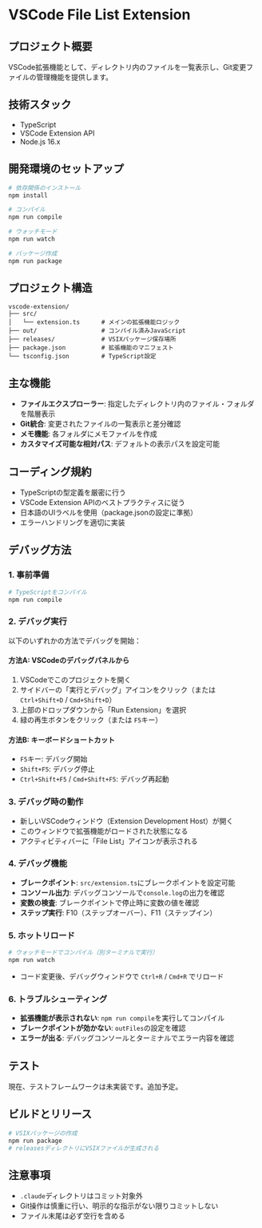 # VSCode File List Extension

## プロジェクト概要
VSCode拡張機能として、ディレクトリ内のファイルを一覧表示し、Git変更ファイルの管理機能を提供します。

## 技術スタック
- TypeScript
- VSCode Extension API
- Node.js 16.x

## 開発環境のセットアップ
```bash
# 依存関係のインストール
npm install

# コンパイル
npm run compile

# ウォッチモード
npm run watch

# パッケージ作成
npm run package
```

## プロジェクト構造
```
vscode-extension/
├── src/
│   └── extension.ts      # メインの拡張機能ロジック
├── out/                  # コンパイル済みJavaScript
├── releases/             # VSIXパッケージ保存場所
├── package.json          # 拡張機能のマニフェスト
└── tsconfig.json         # TypeScript設定
```

## 主な機能
- **ファイルエクスプローラー**: 指定したディレクトリ内のファイル・フォルダを階層表示
- **Git統合**: 変更されたファイルの一覧表示と差分確認
- **メモ機能**: 各フォルダにメモファイルを作成
- **カスタマイズ可能な相対パス**: デフォルトの表示パスを設定可能

## コーディング規約
- TypeScriptの型定義を厳密に行う
- VSCode Extension APIのベストプラクティスに従う
- 日本語のUIラベルを使用（package.jsonの設定に準拠）
- エラーハンドリングを適切に実装

## デバッグ方法

### 1. 事前準備
```bash
# TypeScriptをコンパイル
npm run compile
```

### 2. デバッグ実行
以下のいずれかの方法でデバッグを開始：

#### 方法A: VSCodeのデバッグパネルから
1. VSCodeでこのプロジェクトを開く
2. サイドバーの「実行とデバッグ」アイコンをクリック（または `Ctrl+Shift+D` / `Cmd+Shift+D`）
3. 上部のドロップダウンから「Run Extension」を選択
4. 緑の再生ボタンをクリック（または `F5`キー）

#### 方法B: キーボードショートカット
- `F5`キー: デバッグ開始
- `Shift+F5`: デバッグ停止
- `Ctrl+Shift+F5` / `Cmd+Shift+F5`: デバッグ再起動

### 3. デバッグ時の動作
- 新しいVSCodeウィンドウ（Extension Development Host）が開く
- このウィンドウで拡張機能がロードされた状態になる
- アクティビティバーに「File List」アイコンが表示される

### 4. デバッグ機能
- **ブレークポイント**: `src/extension.ts`にブレークポイントを設定可能
- **コンソール出力**: デバッグコンソールで`console.log`の出力を確認
- **変数の検査**: ブレークポイントで停止時に変数の値を確認
- **ステップ実行**: F10（ステップオーバー）、F11（ステップイン）

### 5. ホットリロード
```bash
# ウォッチモードでコンパイル（別ターミナルで実行）
npm run watch
```
- コード変更後、デバッグウィンドウで `Ctrl+R` / `Cmd+R` でリロード

### 6. トラブルシューティング
- **拡張機能が表示されない**: `npm run compile`を実行してコンパイル
- **ブレークポイントが効かない**: `outFiles`の設定を確認
- **エラーが出る**: デバッグコンソールとターミナルでエラー内容を確認

## テスト
現在、テストフレームワークは未実装です。追加予定。

## ビルドとリリース
```bash
# VSIXパッケージの作成
npm run package
# releasesディレクトリにVSIXファイルが生成される
```

## 注意事項
- `.claude`ディレクトリはコミット対象外
- Git操作は慎重に行い、明示的な指示がない限りコミットしない
- ファイル末尾は必ず空行を含める